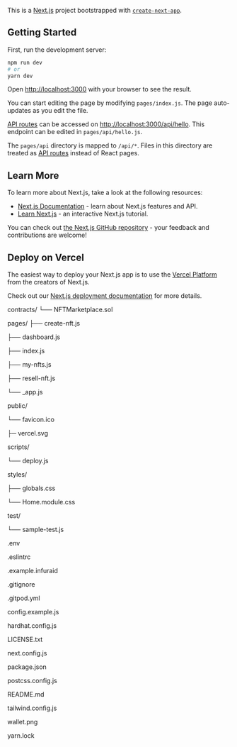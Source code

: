 This is a [Next.js](https://nextjs.org/) project bootstrapped with [`create-next-app`](https://github.com/vercel/next.js/tree/canary/packages/create-next-app).

## Getting Started

First, run the development server:

```bash
npm run dev
# or
yarn dev
```

Open [http://localhost:3000](http://localhost:3000) with your browser to see the result.

You can start editing the page by modifying `pages/index.js`. The page auto-updates as you edit the file.

[API routes](https://nextjs.org/docs/api-routes/introduction) can be accessed on [http://localhost:3000/api/hello](http://localhost:3000/api/hello). This endpoint can be edited in `pages/api/hello.js`.

The `pages/api` directory is mapped to `/api/*`. Files in this directory are treated as [API routes](https://nextjs.org/docs/api-routes/introduction) instead of React pages.

## Learn More

To learn more about Next.js, take a look at the following resources:

- [Next.js Documentation](https://nextjs.org/docs) - learn about Next.js features and API.
- [Learn Next.js](https://nextjs.org/learn) - an interactive Next.js tutorial.

You can check out [the Next.js GitHub repository](https://github.com/vercel/next.js/) - your feedback and contributions are welcome!

## Deploy on Vercel

The easiest way to deploy your Next.js app is to use the [Vercel Platform](https://vercel.com/new?utm_medium=default-template&filter=next.js&utm_source=create-next-app&utm_campaign=create-next-app-readme) from the creators of Next.js.

Check out our [Next.js deployment documentation](https://nextjs.org/docs/deployment) for more details.

contracts/
└── NFTMarketplace.sol

pages/
├── create-nft.js

├── dashboard.js

├── index.js

├── my-nfts.js

├── resell-nft.js

└── _app.js

public/

└── favicon.ico

├─ vercel.svg

scripts/

└── deploy.js

styles/

├── globals.css

└── Home.module.css

test/

└── sample-test.js

.env

.eslintrc

.example.infuraid

.gitignore

.gitpod.yml

config.example.js

hardhat.config.js

LICENSE.txt

next.config.js

package.json

postcss.config.js

README.md

tailwind.config.js

wallet.png

yarn.lock
